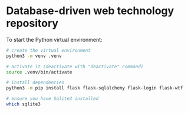 # Database-driven web technology repository

To start the Python virtual environment:
```bash
# create the virtual environment
python3 -m venv .venv

# activate it (deactivate with "deactivate" command)
source .venv/bin/activate

# install dependencies
python3 -m pip install flask flask-sqlalchemy flask-login flask-wtf

# ensure you have Sqlite3 installed
which sqlite3
```